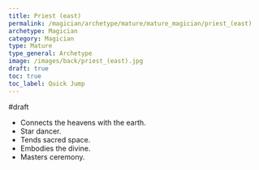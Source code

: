 ```yaml
---
title: Priest (east)
permalink: /magician/archetype/mature/mature_magician/priest_(east)
archetype: Magician
category: Magician
type: Mature
type_general: Archetype
image: /images/back/priest_(east).jpg
draft: true
toc: true
toc_label: Quick Jump
---
```

#draft   
- Connects the heavens with the earth.   
- Star dancer.   
- Tends sacred space.   
- Embodies the divine.   
- Masters ceremony. 
